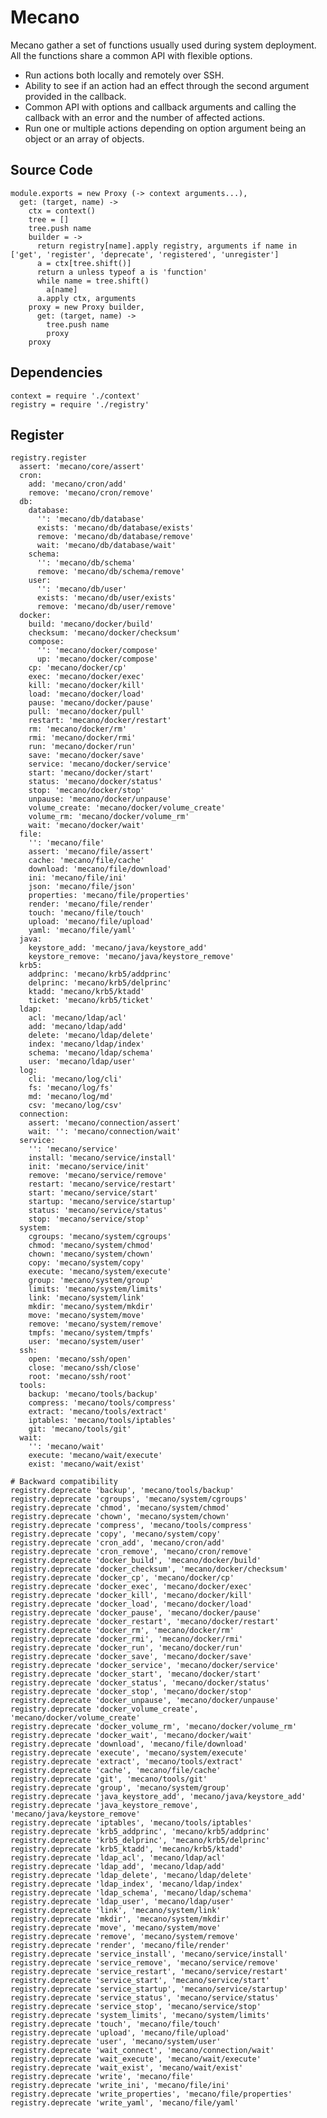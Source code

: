 # Mecano

Mecano gather a set of functions usually used during system deployment. All the
functions share a common API with flexible options.

*   Run actions both locally and remotely over SSH.
*   Ability to see if an action had an effect through the second argument
    provided in the callback.
*   Common API with options and callback arguments and calling the callback with
    an error and the number of affected actions.
*   Run one or multiple actions depending on option argument being an object or
    an array of objects.

## Source Code

    module.exports = new Proxy (-> context arguments...),
      get: (target, name) ->
        ctx = context()
        tree = []
        tree.push name
        builder = ->
          return registry[name].apply registry, arguments if name in ['get', 'register', 'deprecate', 'registered', 'unregister']
          a = ctx[tree.shift()]
          return a unless typeof a is 'function'
          while name = tree.shift()
            a[name]
          a.apply ctx, arguments
        proxy = new Proxy builder,
          get: (target, name) ->
            tree.push name
            proxy
        proxy

## Dependencies

    context = require './context'
    registry = require './registry'

## Register

    registry.register
      assert: 'mecano/core/assert'
      cron:
        add: 'mecano/cron/add'
        remove: 'mecano/cron/remove'
      db:
        database:
          '': 'mecano/db/database'
          exists: 'mecano/db/database/exists'
          remove: 'mecano/db/database/remove'
          wait: 'mecano/db/database/wait'
        schema:
          '': 'mecano/db/schema'
          remove: 'mecano/db/schema/remove'
        user:
          '': 'mecano/db/user'
          exists: 'mecano/db/user/exists'
          remove: 'mecano/db/user/remove'
      docker:
        build: 'mecano/docker/build'
        checksum: 'mecano/docker/checksum'
        compose:
          '': 'mecano/docker/compose'
          up: 'mecano/docker/compose'
        cp: 'mecano/docker/cp'
        exec: 'mecano/docker/exec'
        kill: 'mecano/docker/kill'
        load: 'mecano/docker/load'
        pause: 'mecano/docker/pause'
        pull: 'mecano/docker/pull'
        restart: 'mecano/docker/restart'
        rm: 'mecano/docker/rm'
        rmi: 'mecano/docker/rmi'
        run: 'mecano/docker/run'
        save: 'mecano/docker/save'
        service: 'mecano/docker/service'
        start: 'mecano/docker/start'
        status: 'mecano/docker/status'
        stop: 'mecano/docker/stop'
        unpause: 'mecano/docker/unpause'
        volume_create: 'mecano/docker/volume_create'
        volume_rm: 'mecano/docker/volume_rm'
        wait: 'mecano/docker/wait'
      file:
        '': 'mecano/file'
        assert: 'mecano/file/assert'
        cache: 'mecano/file/cache'
        download: 'mecano/file/download'
        ini: 'mecano/file/ini'
        json: 'mecano/file/json'
        properties: 'mecano/file/properties'
        render: 'mecano/file/render'
        touch: 'mecano/file/touch'
        upload: 'mecano/file/upload'
        yaml: 'mecano/file/yaml'
      java:
        keystore_add: 'mecano/java/keystore_add'
        keystore_remove: 'mecano/java/keystore_remove'
      krb5:
        addprinc: 'mecano/krb5/addprinc'
        delprinc: 'mecano/krb5/delprinc'
        ktadd: 'mecano/krb5/ktadd'
        ticket: 'mecano/krb5/ticket'
      ldap:
        acl: 'mecano/ldap/acl'
        add: 'mecano/ldap/add'
        delete: 'mecano/ldap/delete'
        index: 'mecano/ldap/index'
        schema: 'mecano/ldap/schema'
        user: 'mecano/ldap/user'
      log:
        cli: 'mecano/log/cli'
        fs: 'mecano/log/fs'
        md: 'mecano/log/md'
        csv: 'mecano/log/csv'
      connection:
        assert: 'mecano/connection/assert'
        wait: '': 'mecano/connection/wait'
      service:
        '': 'mecano/service'
        install: 'mecano/service/install'
        init: 'mecano/service/init'
        remove: 'mecano/service/remove'
        restart: 'mecano/service/restart'
        start: 'mecano/service/start'
        startup: 'mecano/service/startup'
        status: 'mecano/service/status'
        stop: 'mecano/service/stop'
      system:
        cgroups: 'mecano/system/cgroups'
        chmod: 'mecano/system/chmod'
        chown: 'mecano/system/chown'
        copy: 'mecano/system/copy'
        execute: 'mecano/system/execute'
        group: 'mecano/system/group'
        limits: 'mecano/system/limits'
        link: 'mecano/system/link'
        mkdir: 'mecano/system/mkdir'
        move: 'mecano/system/move'
        remove: 'mecano/system/remove'
        tmpfs: 'mecano/system/tmpfs'
        user: 'mecano/system/user'
      ssh:
        open: 'mecano/ssh/open'
        close: 'mecano/ssh/close'
        root: 'mecano/ssh/root'
      tools:
        backup: 'mecano/tools/backup'
        compress: 'mecano/tools/compress'
        extract: 'mecano/tools/extract'
        iptables: 'mecano/tools/iptables'
        git: 'mecano/tools/git'
      wait:
        '': 'mecano/wait'
        execute: 'mecano/wait/execute'
        exist: 'mecano/wait/exist'
    
    # Backward compatibility
    registry.deprecate 'backup', 'mecano/tools/backup'
    registry.deprecate 'cgroups', 'mecano/system/cgroups'
    registry.deprecate 'chmod', 'mecano/system/chmod'
    registry.deprecate 'chown', 'mecano/system/chown'
    registry.deprecate 'compress', 'mecano/tools/compress'
    registry.deprecate 'copy', 'mecano/system/copy'
    registry.deprecate 'cron_add', 'mecano/cron/add'
    registry.deprecate 'cron_remove', 'mecano/cron/remove'
    registry.deprecate 'docker_build', 'mecano/docker/build'
    registry.deprecate 'docker_checksum', 'mecano/docker/checksum'
    registry.deprecate 'docker_cp', 'mecano/docker/cp'
    registry.deprecate 'docker_exec', 'mecano/docker/exec'
    registry.deprecate 'docker_kill', 'mecano/docker/kill'
    registry.deprecate 'docker_load', 'mecano/docker/load'
    registry.deprecate 'docker_pause', 'mecano/docker/pause'
    registry.deprecate 'docker_restart', 'mecano/docker/restart'
    registry.deprecate 'docker_rm', 'mecano/docker/rm'
    registry.deprecate 'docker_rmi', 'mecano/docker/rmi'
    registry.deprecate 'docker_run', 'mecano/docker/run'
    registry.deprecate 'docker_save', 'mecano/docker/save'
    registry.deprecate 'docker_service', 'mecano/docker/service'
    registry.deprecate 'docker_start', 'mecano/docker/start'
    registry.deprecate 'docker_status', 'mecano/docker/status'
    registry.deprecate 'docker_stop', 'mecano/docker/stop'
    registry.deprecate 'docker_unpause', 'mecano/docker/unpause'
    registry.deprecate 'docker_volume_create', 'mecano/docker/volume_create'
    registry.deprecate 'docker_volume_rm', 'mecano/docker/volume_rm'
    registry.deprecate 'docker_wait', 'mecano/docker/wait'
    registry.deprecate 'download', 'mecano/file/download'
    registry.deprecate 'execute', 'mecano/system/execute'
    registry.deprecate 'extract', 'mecano/tools/extract'
    registry.deprecate 'cache', 'mecano/file/cache'
    registry.deprecate 'git', 'mecano/tools/git'
    registry.deprecate 'group', 'mecano/system/group'
    registry.deprecate 'java_keystore_add', 'mecano/java/keystore_add'
    registry.deprecate 'java_keystore_remove', 'mecano/java/keystore_remove'
    registry.deprecate 'iptables', 'mecano/tools/iptables'
    registry.deprecate 'krb5_addprinc', 'mecano/krb5/addprinc'
    registry.deprecate 'krb5_delprinc', 'mecano/krb5/delprinc'
    registry.deprecate 'krb5_ktadd', 'mecano/krb5/ktadd'
    registry.deprecate 'ldap_acl', 'mecano/ldap/acl'
    registry.deprecate 'ldap_add', 'mecano/ldap/add'
    registry.deprecate 'ldap_delete', 'mecano/ldap/delete'
    registry.deprecate 'ldap_index', 'mecano/ldap/index'
    registry.deprecate 'ldap_schema', 'mecano/ldap/schema'
    registry.deprecate 'ldap_user', 'mecano/ldap/user'
    registry.deprecate 'link', 'mecano/system/link'
    registry.deprecate 'mkdir', 'mecano/system/mkdir'
    registry.deprecate 'move', 'mecano/system/move'
    registry.deprecate 'remove', 'mecano/system/remove'
    registry.deprecate 'render', 'mecano/file/render'
    registry.deprecate 'service_install', 'mecano/service/install'
    registry.deprecate 'service_remove', 'mecano/service/remove'
    registry.deprecate 'service_restart', 'mecano/service/restart'
    registry.deprecate 'service_start', 'mecano/service/start'
    registry.deprecate 'service_startup', 'mecano/service/startup'
    registry.deprecate 'service_status', 'mecano/service/status'
    registry.deprecate 'service_stop', 'mecano/service/stop'
    registry.deprecate 'system_limits', 'mecano/system/limits'
    registry.deprecate 'touch', 'mecano/file/touch'
    registry.deprecate 'upload', 'mecano/file/upload'
    registry.deprecate 'user', 'mecano/system/user'
    registry.deprecate 'wait_connect', 'mecano/connection/wait'
    registry.deprecate 'wait_execute', 'mecano/wait/execute'
    registry.deprecate 'wait_exist', 'mecano/wait/exist'
    registry.deprecate 'write', 'mecano/file'
    registry.deprecate 'write_ini', 'mecano/file/ini'
    registry.deprecate 'write_properties', 'mecano/file/properties'
    registry.deprecate 'write_yaml', 'mecano/file/yaml'
